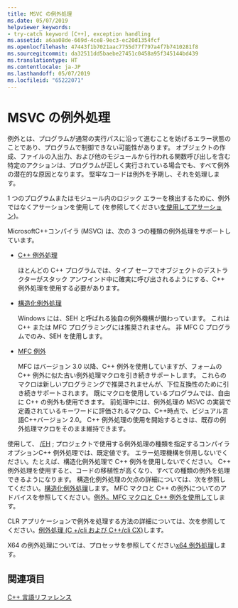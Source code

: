 ```yaml
---
title: MSVC の例外処理
ms.date: 05/07/2019
helpviewer_keywords:
- try-catch keyword [C++], exception handling
ms.assetid: a6aa08de-669d-4ce8-9ec3-ec20d1354fcf
ms.openlocfilehash: 47443f1b7021aac7755d77f797a4f7b7410281f8
ms.sourcegitcommit: da32511dd5baebe27451c0458a95f345144bd439
ms.translationtype: HT
ms.contentlocale: ja-JP
ms.lasthandoff: 05/07/2019
ms.locfileid: "65222071"
---
```

# <a name="exception-handling-in-msvc"></a>MSVC の例外処理

例外とは、プログラムが通常の実行パスに沿って進むことを妨げるエラー状態のことであり、プログラムで制御できない可能性があります。 オブジェクトの作成、ファイルの入出力、および他のモジュールから行われる関数呼び出しを含む特定のアクションは、プログラムが正しく実行されている場合でも、すべて例外の潜在的な原因となります。 堅牢なコードは例外を予期し、それを処理します。

1 つのプログラムまたはモジュール内のロジック エラーを検出するために、例外ではなくアサーションを使用して (を参照してください[を使用してアサーション](/visualstudio/debugger/c-cpp-assertions))。

MicrosoftC++コンパイラ (MSVC) は、次の 3 つの種類の例外処理をサポートしています。

- [C++ 例外処理](../cpp/cpp-exception-handling.md)

   ほとんどの C++ プログラムでは、タイプ セーフでオブジェクトのデストラクターがスタック アンワインド中に確実に呼び出されるようにする、C++ 例外処理を使用する必要があります。

- [構造化例外処理](../cpp/structured-exception-handling-c-cpp.md)

   Windows には、SEH と呼ばれる独自の例外機構が備わっています。 これは C++ または MFC プログラミングには推奨されません。 非 MFC C プログラムでのみ、SEH を使用します。

- [MFC 例外](../mfc/exception-handling-in-mfc.md)

   MFC はバージョン 3.0 以降、C++ 例外を使用していますが、フォームの C++ 例外に似た古い例外処理マクロを引き続きサポートします。 これらのマクロは新しいプログラミングで推奨されませんが、下位互換性のために引き続きサポートされます。 既にマクロを使用しているプログラムでは、自由に C++ の例外も使用できます。 前処理中には、例外処理の MSVC の実装で定義されているキーワードに評価されるマクロ、C++時点で、ビジュアル言語C++バージョン 2.0。 C++ 例外処理の使用を開始するときは、既存の例外処理マクロをそのまま維持できます。

使用して、 [/EH](../build/reference/eh-exception-handling-model.md) ; プロジェクトで使用する例外処理の種類を指定するコンパイラ オプションC++ 例外処理では、既定値です。 エラー処理機構を併用しないでください。たとえば、構造化例外処理で C++ 例外を使用しないでください。 C++ 例外処理を使用すると、コードの移植性が高くなり、すべての種類の例外を処理できるようになります。 構造化例外処理の欠点の詳細については、次を参照してください。[構造化例外処理](../cpp/structured-exception-handling-c-cpp.md)します。 MFC マクロと C++ の例外についてのアドバイスを参照してください。[例外。MFC マクロと C++ 例外を使用して](../mfc/exceptions-using-mfc-macros-and-cpp-exceptions.md)します。

CLR アプリケーションで例外を処理する方法の詳細については、次を参照してください。[例外処理 (C +/cli および C++/cli CX)](../extensions/exception-handling-cpp-component-extensions.md)します。

X64 の例外処理については、プロセッサを参照してください[x64 例外処理](../build/exception-handling-x64.md)します。

## <a name="see-also"></a>関連項目

[C++ 言語リファレンス](../cpp/cpp-language-reference.md)
